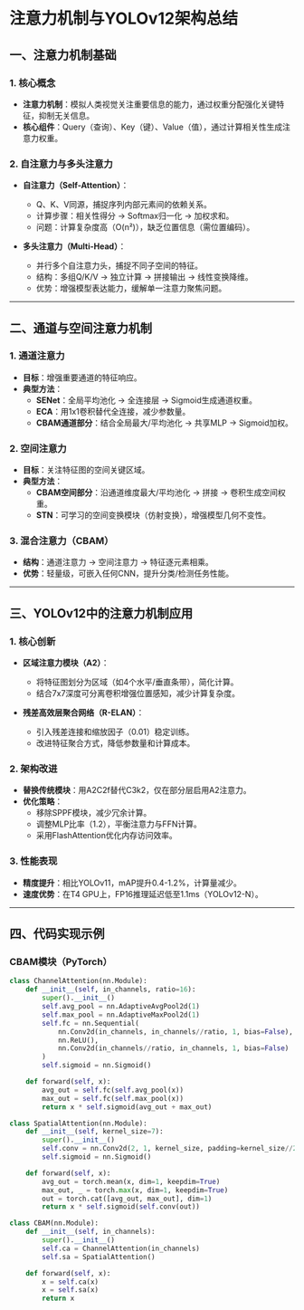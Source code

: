 # 注意力机制与YOLOv12架构总结

## 一、注意力机制基础
### 1. 核心概念
- **注意力机制**：模拟人类视觉关注重要信息的能力，通过权重分配强化关键特征，抑制无关信息。
- **核心组件**：Query（查询）、Key（键）、Value（值），通过计算相关性生成注意力权重。

### 2. 自注意力与多头注意力
- **自注意力（Self-Attention）**：
  - Q、K、V同源，捕捉序列内部元素间的依赖关系。
  - 计算步骤：相关性得分 → Softmax归一化 → 加权求和。
  - 问题：计算复杂度高（O(n²)），缺乏位置信息（需位置编码）。
  
- **多头注意力（Multi-Head）**：
  - 并行多个自注意力头，捕捉不同子空间的特征。
  - 结构：多组Q/K/V → 独立计算 → 拼接输出 → 线性变换降维。
  - 优势：增强模型表达能力，缓解单一注意力聚焦问题。

---

## 二、通道与空间注意力机制
### 1. 通道注意力
- **目标**：增强重要通道的特征响应。
- **典型方法**：
  - **SENet**：全局平均池化 → 全连接层 → Sigmoid生成通道权重。
  - **ECA**：用1x1卷积替代全连接，减少参数量。
  - **CBAM通道部分**：结合全局最大/平均池化 → 共享MLP → Sigmoid加权。

### 2. 空间注意力
- **目标**：关注特征图的空间关键区域。
- **典型方法**：
  - **CBAM空间部分**：沿通道维度最大/平均池化 → 拼接 → 卷积生成空间权重。
  - **STN**：可学习的空间变换模块（仿射变换），增强模型几何不变性。

### 3. 混合注意力（CBAM）
- **结构**：通道注意力 → 空间注意力 → 特征逐元素相乘。
- **优势**：轻量级，可嵌入任何CNN，提升分类/检测任务性能。

---

## 三、YOLOv12中的注意力机制应用
### 1. 核心创新
- **区域注意力模块（A2）**：
  - 将特征图划分为区域（如4个水平/垂直条带），简化计算。
  - 结合7x7深度可分离卷积增强位置感知，减少计算复杂度。

- **残差高效层聚合网络（R-ELAN）**：
  - 引入残差连接和缩放因子（0.01）稳定训练。
  - 改进特征聚合方式，降低参数量和计算成本。

### 2. 架构改进
- **替换传统模块**：用A2C2f替代C3k2，仅在部分层启用A2注意力。
- **优化策略**：
  - 移除SPPF模块，减少冗余计算。
  - 调整MLP比率（1.2），平衡注意力与FFN计算。
  - 采用FlashAttention优化内存访问效率。

### 3. 性能表现
- **精度提升**：相比YOLOv11，mAP提升0.4-1.2%，计算量减少。
- **速度优势**：在T4 GPU上，FP16推理延迟低至1.1ms（YOLOv12-N）。

---

## 四、代码实现示例
### CBAM模块（PyTorch）
```python
class ChannelAttention(nn.Module):
    def __init__(self, in_channels, ratio=16):
        super().__init__()
        self.avg_pool = nn.AdaptiveAvgPool2d(1)
        self.max_pool = nn.AdaptiveMaxPool2d(1)
        self.fc = nn.Sequential(
            nn.Conv2d(in_channels, in_channels//ratio, 1, bias=False),
            nn.ReLU(),
            nn.Conv2d(in_channels//ratio, in_channels, 1, bias=False)
        )
        self.sigmoid = nn.Sigmoid()

    def forward(self, x):
        avg_out = self.fc(self.avg_pool(x))
        max_out = self.fc(self.max_pool(x))
        return x * self.sigmoid(avg_out + max_out)

class SpatialAttention(nn.Module):
    def __init__(self, kernel_size=7):
        super().__init__()
        self.conv = nn.Conv2d(2, 1, kernel_size, padding=kernel_size//2, bias=False)
        self.sigmoid = nn.Sigmoid()

    def forward(self, x):
        avg_out = torch.mean(x, dim=1, keepdim=True)
        max_out, _ = torch.max(x, dim=1, keepdim=True)
        out = torch.cat([avg_out, max_out], dim=1)
        return x * self.sigmoid(self.conv(out))

class CBAM(nn.Module):
    def __init__(self, in_channels):
        super().__init__()
        self.ca = ChannelAttention(in_channels)
        self.sa = SpatialAttention()

    def forward(self, x):
        x = self.ca(x)
        x = self.sa(x)
        return x